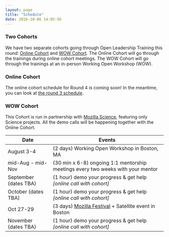 ```yaml
---
layout: page
title: "Schedule"
date: 2016-10-06 14:05:56
---
```


### Two Cohorts

We have two separate cohorts going through Open Leadership Training this round: [Online Cohort](#online-cohort) and [WOW Cohort](#wow-cohort). The Online Cohort will go through the trainings during online cohort meetings. The WOW Cohort will go through the trainings at an in-person Working Open Workshop (WOW).


### Online Cohort

The online cohort schedule for Round 4 is coming soon! In the meantime, you can look at [the round 3 schedule](/leadership-training/round-3/schedule/).


### WOW Cohort
This Cohort is run in partnership with [Mozilla Science](http://science.mozilla.org/), featuring only Science projects. All the demo calls will be happening together with the Online Cohort.

Date | Events
--- | ---
August 3-4 | (2 days) Working Open Workshop in Boston, MA
mid-Aug - mid-Nov | (30 min x 6-8) ongoing 1:1 mentorship meetings every two weeks with your mentor
September (dates TBA) | (1 hour) demo your progress & get help *[online call with cohort]*
October (dates TBA) | (1 hour) demo your progress & get help *[online call with cohort]*
Oct 27-29 | (3 days) [Mozilla Festival](http://mozillafestival.org/) + Satellite event in Boston
November (dates TBA) | (1 hour) demo your progress & get help *[online call with cohort]*